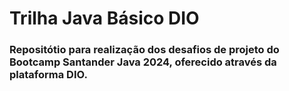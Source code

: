 # Trilha Java Básico DIO

### Repositótio para realização dos desafios de projeto do Bootcamp Santander Java 2024, oferecido através da plataforma DIO.
